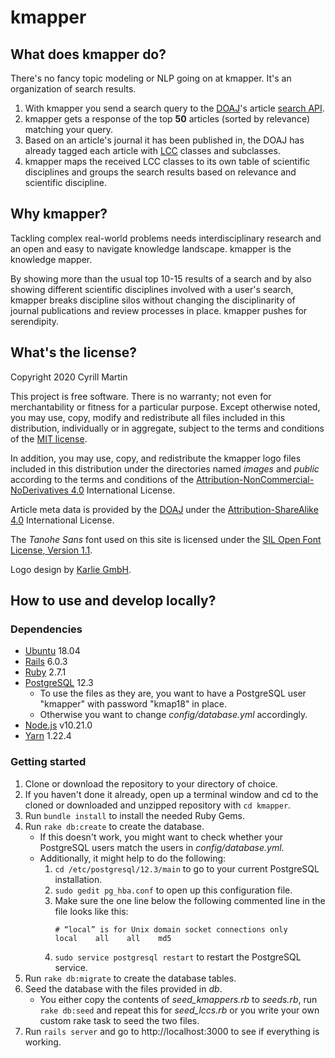 # kmapper

## What does kmapper do?

There's no fancy topic modeling or NLP going on at kmapper. It's an organization of search results.

1. With kmapper you send a search query to the [DOAJ][DOAJ]'s article [search API][searchAPI].
2. kmapper gets a response of the top **50** articles (sorted by relevance) matching your query.
3. Based on an article's journal it has been published in, the DOAJ has already tagged each article with [LCC][LCC] classes and subclasses.
4. kmapper maps the received LCC classes to its own table of scientific disciplines and groups the search results based on relevance and scientific discipline.

## Why kmapper?

Tackling complex real-world problems needs interdisciplinary research and an open and easy to navigate knowledge landscape. kmapper is the knowledge mapper. 

By showing more than the usual top 10-15 results of a search and by also showing different scientific disciplines involved with a user's search, kmapper breaks discipline silos without changing the disciplinarity of journal publications and review processes in place. kmapper pushes for serendipity. 

## What's the license?

Copyright 2020 Cyrill Martin

This project is free software. There is no warranty; not even for merchantability or fitness for a particular purpose. Except otherwise noted, you may use, copy, modify and redistribute all files included in this distribution, individually or in aggregate, subject to the terms and conditions of the [MIT license](https://raw.githubusercontent.com/cyrill-martin/kmapper/master/LICENSE-MIT.txt").

In addition, you may use, copy, and redistribute the kmapper logo files included in this distribution under the directories named *images* and *public* according to the terms and conditions of the [Attribution-NonCommercial-NoDerivatives 4.0](https://creativecommons.org/licenses/by-nc-nd/4.0/") International License.

Article meta data is provided by the [DOAJ](https://doaj.org) under the [Attribution-ShareAlike 4.0](https://creativecommons.org/licenses/by-sa/4.0/) International License.

The *Tanohe Sans* font used on this site is licensed under the [SIL Open Font License, Version 1.1](https://www.fontsquirrel.com/license/tanohe-sans).

Logo design by [Karlie GmbH](https://www.hejkarlie.ch/).

## How to use and develop locally?

### Dependencies 

- [Ubuntu][Ubuntu] 18.04
- [Rails][Rails] 6.0.3
- [Ruby][Ruby] 2.7.1
- [PostgreSQL][PostgreSQL] 12.3
  - To use the files as they are, you want to have a PostgreSQL user "kmapper" with password "kmap18" in place.
  - Otherwise you want to change *config/database.yml* accordingly.
- [Node.js][Node] v10.21.0
- [Yarn][Yarn] 1.22.4

### Getting started

1. Clone or download the repository to your directory of choice.
1. If you haven't done it already, open up a terminal window and cd to the cloned or downloaded and unzipped repository with ``cd kmapper``.
1. Run ``bundle install`` to install the needed Ruby Gems. 
1. Run ``rake db:create`` to create the database. 
   - If this doesn't work, you might want to check whether your PostgreSQL users match the users in *config/database.yml*.
   - Additionally, it might help to do the following: 
     1. ``cd /etc/postgresql/12.3/main`` to go to your current PostgreSQL installation.
     1. ``sudo gedit pg_hba.conf`` to open up this configuration file.
     1. Make sure the one line below the following commented line in the file looks like this:
        ```
        # “local” is for Unix domain socket connections only
        local    all    all    md5
        ```
     1. ``sudo service postgresql restart`` to restart the PostgreSQL service.
1. Run ``rake db:migrate`` to create the database tables.
1. Seed the database with the files provided in *db*. 
   - You either copy the contents of *seed_kmappers.rb* to *seeds.rb*, run ``rake db:seed`` and repeat this for *seed_lccs.rb* or you write your own custom rake task to seed the two files.
1. Run ``rails server`` and go to http://localhost:3000 to see if everything is working. 


[DOAJ]: https://doaj.org
[searchAPI]: https://doaj.org/api/v1/docs
[LCC]: https://www.loc.gov/catdir/cpso/lcco/
[MIT]: https://opensource.org/licenses/MIT
[Rails]: https://rubyonrails.org/
[Ruby]: https://www.ruby-lang.org/
[PostgreSQL]: https://www.postgresql.org/
[Ubuntu]: https://ubuntu.com/
[Docker]: https://www.docker.com/
[Node]: https://nodejs.org/
[Yarn]: https://classic.yarnpkg.com/
[CC BY-NC-ND 4.0]: https://creativecommons.org/licenses/by-nc-nd/4.0/
[CC BY-SA 4.0]: https://creativecommons.org/licenses/by-sa/4.0/